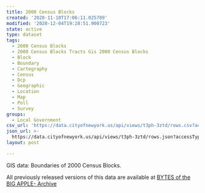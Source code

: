 ```yaml
---
title: 2000 Census Blocks
created: '2020-11-10T17:06:11.025789'
modified: '2020-12-04T19:28:51.900723'
state: active
type: dataset
tags:
  - 2000 Census Blocks
  - 2000 Census Blocks Tracts Gis 2000 Census Blocks
  - Block
  - Boundary
  - Cartography
  - Census
  - Dcp
  - Geographic
  - Location
  - Map
  - Poll
  - Survey
groups:
  - Local Government
csv_url: 'https://data.cityofnewyork.us/api/views/t3ph-3ztd/rows.csv?accessType=DOWNLOAD'
json_url: >-
  https://data.cityofnewyork.us/api/views/t3ph-3ztd/rows.json?accessType=DOWNLOAD
layout: post

---
```

GIS data: Boundaries of 2000 Census Blocks.

All previously released versions of this data are available at <a href="https://www1.nyc.gov/site/planning/data-maps/open-data/bytes-archive.page?sorts[year]=0">BYTES of the BIG APPLE- Archive</a>
